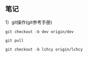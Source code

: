 ## 笔记
  1）git操作(git参考手册)
    <!-- http://gitref.justjavac.com/basic/#add -->

    git checkout -b dev origin/dev

    git pull

    git checkout -b lchcy origin/lchcy